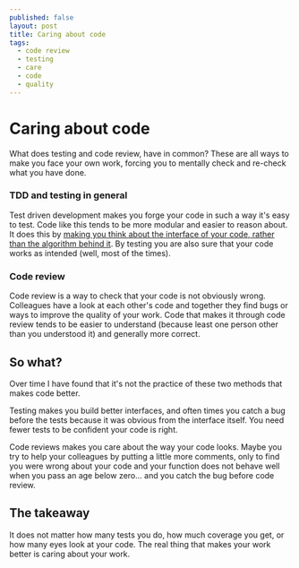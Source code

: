 ```yaml
---
published: false
layout: post
title: Caring about code
tags:
  - code review
  - testing
  - care
  - code
  - quality
---
```

# Caring about code

What does testing and code review, have in common? These are all ways to make you face your own work, forcing you to mentally check and re-check what you have done.

### TDD and testing in general
Test driven development makes you forge your code in such a way it's easy to test. Code like this tends to be more modular and easier to reason about. It does this by [making you think about the interface of your code, rather than the algorithm behind it](https://www.youtube.com/watch?v=fr1E9aVnBxw). By testing you are also sure that your code works as intended (well, most of the times).

### Code review
Code review is a way to check that your code is not obviously wrong. Colleagues have a look at each other's code and together they find bugs or ways to improve the quality of your work. Code that makes it through code review tends to be easier to understand (because least one person other than you understood it) and generally more correct.

## So what?
Over time I have found that it's not the practice of these two methods that makes code better.

Testing makes you build better interfaces, and often times you catch a bug before the tests because it was obvious from the interface itself. You need fewer tests to be confident your code is right.

Code reviews makes you care about the way your code looks. Maybe you try to help your colleagues by putting a little more comments, only to find you were wrong about your code and your function does not behave well when you pass an age below zero... and you catch the bug before code review.

## The takeaway
It does not matter how many tests you do, how much coverage you get, or how many eyes look at your code. The real thing that makes your work better is caring about your work.